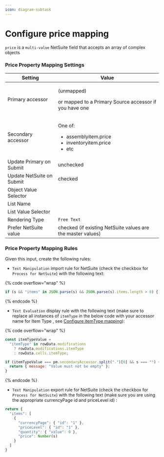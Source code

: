```yaml
---
icon: diagram-subtask
---
```


# Configure price mapping

`price` is a `multi-value`  NetSuite field that accepts an array of complex objects

### Price Property Mapping Settings

| Setting                   | Value                                                                                       |
| ------------------------- | ------------------------------------------------------------------------------------------- |
| Primary accessor          | <p>(unmapped) </p><p>or mapped to a Primary Source accessor if you have one</p>             |
| Secondary accessor        | <p>One of: </p><ul><li>assemblyitem.price</li><li>inventoryitem.price</li><li>etc</li></ul> |
| Update Primary on Submit  | unchecked                                                                                   |
| Update NetSuite on Submit | checked                                                                                     |
| Object Value Selector     |                                                                                             |
| List Name                 |                                                                                             |
| List Value Selector       |                                                                                             |
| Rendering Type            | `Free Text`                                                                                 |
| Prefer NetSuite value     | checked (if existing NetSuite values are the master values)                                 |

### Price Property Mapping Rules

Given this input, create the following rules:

* `Text Manipulation` import rule for NetSuite (check the checkbox for `Process for NetSuite`) with the following text:

{% code overflow="wrap" %}
```javascript
if (s && "items" in JSON.parse(s) && JSON.parse(s).items.length > 0) {   return JSON.parse(s).items[0].price; } return "";
```
{% endcode %}

* `Text Evaluation` display rule with the following text (make sure to replace all instances of `itemType` in the below code with your accessor name for Item Type , see [Configure itemType mapping](item-type-mapping.md)):

{% code overflow="wrap" %}
```javascript
const itemTypeValue =
  "itemType" in rowData.modifications
    ? rowData.modifications.itemType
    : rowData.cells.itemType;

if (itemTypeValue === pm.secondaryAccessor.split(".")[0] && s === "") {
  return { message: "Value must not be empty" };
}
```
{% endcode %}

* `Text Manipulation` export rule for NetSuite (check the checkbox for `Process for NetSuite`) with the following text (make sure you are using the appropriate currencyPage id and priceLevel id) :

```javascript
return {
  "items": [
    {
      "currencyPage": { "id": "1" },
      "priceLevel": { "id": "1" },
      "quantity": { "value": 0 },
      "price": Number(s)
    }
  ]
}
```
